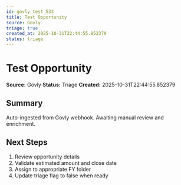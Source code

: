 ```yaml
---
id: govly_test_533
title: Test Opportunity
source: Govly
triage: true
created_at: 2025-10-31T22:44:55.852379
status: triage
---
```


# Test Opportunity

**Source:** Govly
**Status:** Triage
**Created:** 2025-10-31T22:44:55.852379

## Summary

Auto-ingested from Govly webhook. Awaiting manual review and enrichment.

## Next Steps

1. Review opportunity details
2. Validate estimated amount and close date
3. Assign to appropriate FY folder
4. Update triage flag to false when ready
